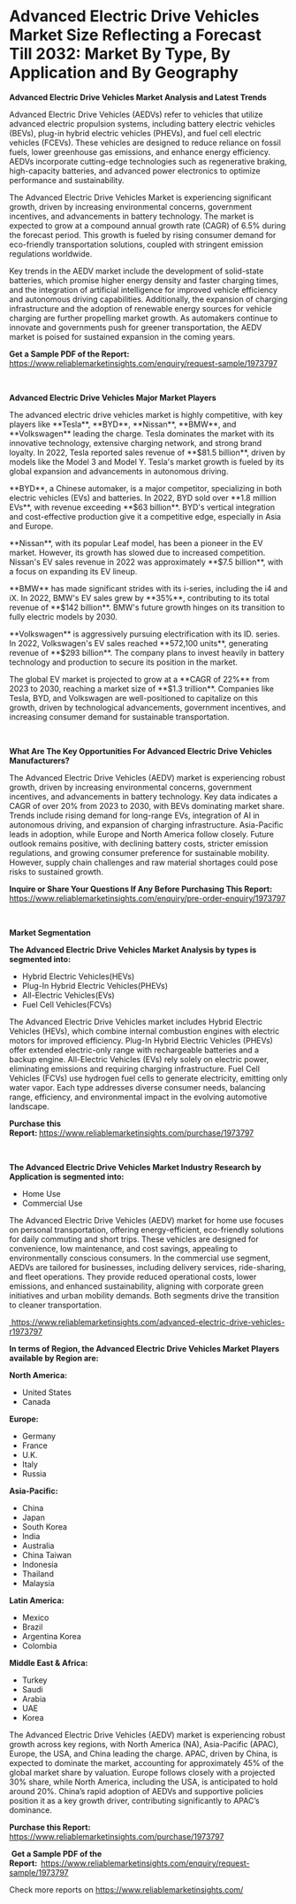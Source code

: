 <p><h1>Advanced Electric Drive Vehicles Market Size Reflecting a Forecast Till 2032: Market By Type, By Application and By Geography</h1></p><p><strong>Advanced Electric Drive Vehicles Market Analysis and Latest Trends</strong></p>
<p><p>Advanced Electric Drive Vehicles (AEDVs) refer to vehicles that utilize advanced electric propulsion systems, including battery electric vehicles (BEVs), plug-in hybrid electric vehicles (PHEVs), and fuel cell electric vehicles (FCEVs). These vehicles are designed to reduce reliance on fossil fuels, lower greenhouse gas emissions, and enhance energy efficiency. AEDVs incorporate cutting-edge technologies such as regenerative braking, high-capacity batteries, and advanced power electronics to optimize performance and sustainability.</p><p>The Advanced Electric Drive Vehicles Market is experiencing significant growth, driven by increasing environmental concerns, government incentives, and advancements in battery technology. The market is expected to grow at a compound annual growth rate (CAGR) of 6.5% during the forecast period. This growth is fueled by rising consumer demand for eco-friendly transportation solutions, coupled with stringent emission regulations worldwide.</p><p>Key trends in the AEDV market include the development of solid-state batteries, which promise higher energy density and faster charging times, and the integration of artificial intelligence for improved vehicle efficiency and autonomous driving capabilities. Additionally, the expansion of charging infrastructure and the adoption of renewable energy sources for vehicle charging are further propelling market growth. As automakers continue to innovate and governments push for greener transportation, the AEDV market is poised for sustained expansion in the coming years.</p></p>
<p><strong>Get a Sample PDF of the Report:&nbsp;</strong> <a href="https://www.reliablemarketinsights.com/enquiry/request-sample/1973797?utm_campaign=1937&utm_medium=2&utm_source=Github&utm_content=ia&utm_term=23012025&utm_id=advanced-electric-drive-vehicles">https://www.reliablemarketinsights.com/enquiry/request-sample/1973797</a></p>
<p>&nbsp;</p>
<p><strong>Advanced Electric Drive Vehicles Major Market Players</strong></p>
<p><p>The advanced electric drive vehicles market is highly competitive, with key players like **Tesla**, **BYD**, **Nissan**, **BMW**, and **Volkswagen** leading the charge. Tesla dominates the market with its innovative technology, extensive charging network, and strong brand loyalty. In 2022, Tesla reported sales revenue of **$81.5 billion**, driven by models like the Model 3 and Model Y. Tesla's market growth is fueled by its global expansion and advancements in autonomous driving.</p><p>**BYD**, a Chinese automaker, is a major competitor, specializing in both electric vehicles (EVs) and batteries. In 2022, BYD sold over **1.8 million EVs**, with revenue exceeding **$63 billion**. BYD's vertical integration and cost-effective production give it a competitive edge, especially in Asia and Europe.</p><p>**Nissan**, with its popular Leaf model, has been a pioneer in the EV market. However, its growth has slowed due to increased competition. Nissan's EV sales revenue in 2022 was approximately **$7.5 billion**, with a focus on expanding its EV lineup.</p><p>**BMW** has made significant strides with its i-series, including the i4 and iX. In 2022, BMW's EV sales grew by **35%**, contributing to its total revenue of **$142 billion**. BMW's future growth hinges on its transition to fully electric models by 2030.</p><p>**Volkswagen** is aggressively pursuing electrification with its ID. series. In 2022, Volkswagen's EV sales reached **572,100 units**, generating revenue of **$293 billion**. The company plans to invest heavily in battery technology and production to secure its position in the market.</p><p>The global EV market is projected to grow at a **CAGR of 22%** from 2023 to 2030, reaching a market size of **$1.3 trillion**. Companies like Tesla, BYD, and Volkswagen are well-positioned to capitalize on this growth, driven by technological advancements, government incentives, and increasing consumer demand for sustainable transportation.</p></p>
<p>&nbsp;</p>
<p><strong>What Are The Key Opportunities For Advanced Electric Drive Vehicles Manufacturers?</strong></p>
<p><p>The Advanced Electric Drive Vehicles (AEDV) market is experiencing robust growth, driven by increasing environmental concerns, government incentives, and advancements in battery technology. Key data indicates a CAGR of over 20% from 2023 to 2030, with BEVs dominating market share. Trends include rising demand for long-range EVs, integration of AI in autonomous driving, and expansion of charging infrastructure. Asia-Pacific leads in adoption, while Europe and North America follow closely. Future outlook remains positive, with declining battery costs, stricter emission regulations, and growing consumer preference for sustainable mobility. However, supply chain challenges and raw material shortages could pose risks to sustained growth.</p></p>
<p><strong>Inquire or Share Your Questions If Any Before Purchasing This Report:</strong> <a href="https://www.reliablemarketinsights.com/enquiry/pre-order-enquiry/1973797?utm_campaign=1937&utm_medium=2&utm_source=Github&utm_content=ia&utm_term=23012025&utm_id=advanced-electric-drive-vehicles">https://www.reliablemarketinsights.com/enquiry/pre-order-enquiry/1973797</a></p>
<p>&nbsp;</p>
<p><strong>Market Segmentation</strong></p>
<p><strong>The Advanced Electric Drive Vehicles Market Analysis by types is segmented into:</strong></p>
<p><ul><li>Hybrid Electric Vehicles(HEVs)</li><li>Plug-In Hybrid Electric Vehicles(PHEVs)</li><li>All-Electric Vehicles(EVs)</li><li>Fuel Cell Vehicles(FCVs)</li></ul></p>
<p><p>The Advanced Electric Drive Vehicles market includes Hybrid Electric Vehicles (HEVs), which combine internal combustion engines with electric motors for improved efficiency. Plug-In Hybrid Electric Vehicles (PHEVs) offer extended electric-only range with rechargeable batteries and a backup engine. All-Electric Vehicles (EVs) rely solely on electric power, eliminating emissions and requiring charging infrastructure. Fuel Cell Vehicles (FCVs) use hydrogen fuel cells to generate electricity, emitting only water vapor. Each type addresses diverse consumer needs, balancing range, efficiency, and environmental impact in the evolving automotive landscape.</p></p>
<p><strong>Purchase this Report:&nbsp;</strong><a href="https://www.reliablemarketinsights.com/purchase/1973797?utm_campaign=1937&utm_medium=2&utm_source=Github&utm_content=ia&utm_term=23012025&utm_id=advanced-electric-drive-vehicles">https://www.reliablemarketinsights.com/purchase/1973797</a></p>
<p>&nbsp;</p>
<p><strong>The Advanced Electric Drive Vehicles Market Industry Research by Application is segmented into:</strong></p>
<p><ul><li>Home Use</li><li>Commercial Use</li></ul></p>
<p><p>The Advanced Electric Drive Vehicles (AEDV) market for home use focuses on personal transportation, offering energy-efficient, eco-friendly solutions for daily commuting and short trips. These vehicles are designed for convenience, low maintenance, and cost savings, appealing to environmentally conscious consumers. In the commercial use segment, AEDVs are tailored for businesses, including delivery services, ride-sharing, and fleet operations. They provide reduced operational costs, lower emissions, and enhanced sustainability, aligning with corporate green initiatives and urban mobility demands. Both segments drive the transition to cleaner transportation.</p></p>
<p><a href="https://www.reliablemarketinsights.com/advanced-electric-drive-vehicles-r1973797?utm_campaign=1937&utm_medium=2&utm_source=Github&utm_content=ia&utm_term=23012025&utm_id=advanced-electric-drive-vehicles">&nbsp;https://www.reliablemarketinsights.com/advanced-electric-drive-vehicles-r1973797</a></p>
<p><strong>In terms of Region, the Advanced Electric Drive Vehicles Market Players available by Region are:</strong></p>
<p>
    <p> <strong> North America: </strong>
        <ul>
            <li>United States</li>
            <li>Canada</li>
        </ul>
        </p> 
    <p> <strong> Europe: </strong>
        <ul>
            <li>Germany</li>
            <li>France</li>
            <li>U.K.</li>
            <li>Italy</li>
            <li>Russia</li>
        </ul>
        </p> 
    <p> <strong> Asia-Pacific: </strong>
        <ul>
            <li>China</li>
            <li>Japan</li>
            <li>South Korea</li>
            <li>India</li>
            <li>Australia</li>
            <li>China Taiwan</li>
            <li>Indonesia</li>
            <li>Thailand</li>
            <li>Malaysia</li>
        </ul>
        </p> 
    <p> <strong> Latin America: </strong>
        <ul>
            <li>Mexico</li>
            <li>Brazil</li>
            <li>Argentina Korea</li>
            <li>Colombia</li>
        </ul>
        </p> 
    <p> <strong> Middle East & Africa: </strong>
        <ul>
            <li>Turkey</li>
            <li>Saudi</li>
            <li>Arabia</li>
            <li>UAE</li>
            <li>Korea</li>
        </ul>
    </p>
    </p>
<p><p>The Advanced Electric Drive Vehicles (AEDV) market is experiencing robust growth across key regions, with North America (NA), Asia-Pacific (APAC), Europe, the USA, and China leading the charge. APAC, driven by China, is expected to dominate the market, accounting for approximately 45% of the global market share by valuation. Europe follows closely with a projected 30% share, while North America, including the USA, is anticipated to hold around 20%. China’s rapid adoption of AEDVs and supportive policies position it as a key growth driver, contributing significantly to APAC’s dominance.</p></p>
<p><strong>Purchase this Report: </strong><a href="https://www.reliablemarketinsights.com/purchase/1973797?utm_campaign=1937&utm_medium=2&utm_source=Github&utm_content=ia&utm_term=23012025&utm_id=advanced-electric-drive-vehicles">https://www.reliablemarketinsights.com/purchase/1973797</a></p>
<p>&nbsp;<strong>Get a Sample PDF of the Report:&nbsp;&nbsp;</strong><a href="https://www.reliablemarketinsights.com/enquiry/request-sample/1973797?utm_campaign=1937&utm_medium=2&utm_source=Github&utm_content=ia&utm_term=23012025&utm_id=advanced-electric-drive-vehicles">https://www.reliablemarketinsights.com/enquiry/request-sample/1973797</a></p>
<p><strong></strong></p>
<p>Check more reports on <a href="https://www.reliablemarketinsights.com/?utm_campaign=1937&utm_medium=2&utm_source=Github&utm_content=ia&utm_term=23012025&utm_id=advanced-electric-drive-vehicles">https://www.reliablemarketinsights.com/</a></p>